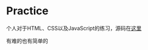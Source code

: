 # Practice
个人对于HTML、CSS以及JavaScript的练习，源码在[这里](https://github.com/zhangmengxue/Practice)






有难的也有简单的
